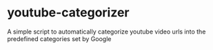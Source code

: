 # youtube-categorizer
A simple script to automatically categorize youtube video urls into the predefined categories set by Google
